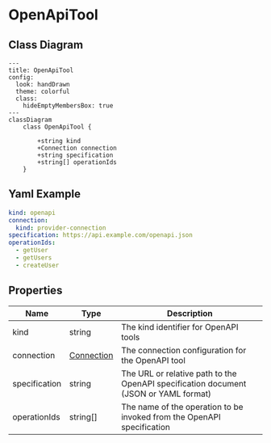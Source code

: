 # OpenApiTool

## Class Diagram

```mermaid
---
title: OpenApiTool
config:
  look: handDrawn
  theme: colorful
  class:
    hideEmptyMembersBox: true
---
classDiagram
    class OpenApiTool {
      
        +string kind
        +Connection connection
        +string specification
        +string[] operationIds
    }
```

## Yaml Example

```yaml
kind: openapi
connection:
  kind: provider-connection
specification: https://api.example.com/openapi.json
operationIds:
  - getUser
  - getUsers
  - createUser

```

## Properties

| Name | Type | Description |
| ---- | ---- | ----------- |
| kind | string | The kind identifier for OpenAPI tools  |
| connection | [Connection](Connection.md) | The connection configuration for the OpenAPI tool  |
| specification | string | The URL or relative path to the OpenAPI specification document (JSON or YAML format)  |
| operationIds | string[] | The name of the operation to be invoked from the OpenAPI specification  |
